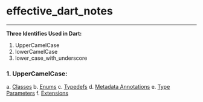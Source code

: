 # effective_dart_notes

---

**Three Identifies Used in Dart:**
1. UpperCamelCase
2. lowerCamelCase
3. lower_case_with_underscore

### 1. UpperCamelCase:
a. [Classes](https://dart.dev/guides/language/language-tour#classes)
b. [Enums](https://dart.dev/guides/language/language-tour#enumerated-types)
c. [Typedefs](https://dart.dev/guides/language/language-tour#typedefs)
d. [Metadata Annotations](https://dart.dev/guides/language/language-tour#generics)
e. [Type Parameters](https://dart.dev/guides/language/language-tour#generics)
f. [Extensions](https://dart.dev/guides/language/extension-methods)
